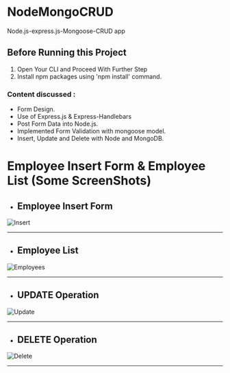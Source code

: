 # NodeMongoCRUD
Node.js-express.js-Mongoose-CRUD app


## Before Running this Project

1. Open Your CLI and Proceed With Further Step
1. Install npm packages using 'npm install' command.


### Content discussed :

* Form Design.
* Use of Express.js & Express-Handlebars
* Post Form Data into Node.js.
* Implemented Form Validation with mongoose model.
* Insert, Update and Delete with Node and MongoDB.


# Employee Insert Form & Employee List (Some ScreenShots)

 - ## Employee Insert Form

 ![Insert](https://user-images.githubusercontent.com/34272420/70233252-30cbb580-1784-11ea-82a1-740f8e98d997.png)

***

- ## Employee List

![Employees](https://user-images.githubusercontent.com/34272420/70234007-b3a14000-1785-11ea-812b-2831cb369022.png)

***

- ## UPDATE Operation

![Update](https://user-images.githubusercontent.com/34272420/70233508-b8192900-1784-11ea-92ad-b6caa4afeb31.png)

***

- ## DELETE Operation

![Delete](https://user-images.githubusercontent.com/34272420/70233551-d2530700-1784-11ea-85e6-723df5641af7.png)

___
